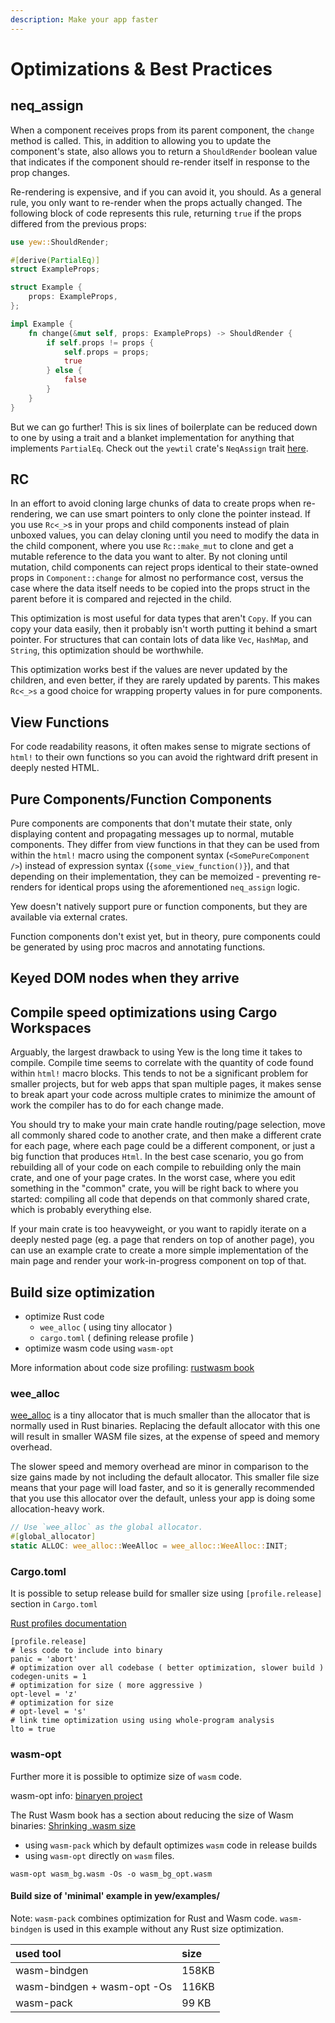 ```yaml
---
description: Make your app faster
---
```


# Optimizations & Best Practices

## neq\_assign

When a component receives props from its parent component, the `change` method is called. This, in addition to allowing you to update the component's state, also allows you to return a `ShouldRender` boolean value that indicates if the component should re-render itself in response to the prop changes.

Re-rendering is expensive, and if you can avoid it, you should. As a general rule, you only want to re-render when the props actually changed. The following block of code represents this rule, returning `true` if the props differed from the previous props:

```rust
use yew::ShouldRender;

#[derive(PartialEq)]
struct ExampleProps;

struct Example {
    props: ExampleProps,
};

impl Example {
    fn change(&mut self, props: ExampleProps) -> ShouldRender {
        if self.props != props {
            self.props = props;
            true
        } else {
            false
        }
    }
}
```

But we can go further! This is six lines of boilerplate can be reduced down to one by using a trait and a blanket implementation for anything that implements `PartialEq`. Check out the `yewtil` crate's `NeqAssign` trait [here](https://docs.rs/yewtil/*/yewtil/trait.NeqAssign.html).

## RC

In an effort to avoid cloning large chunks of data to create props when re-rendering, we can use smart pointers to only clone the pointer instead. If you use `Rc<_>`s in your props and child components instead of plain unboxed values, you can delay cloning until you need to modify the data in the child component, where you use `Rc::make_mut` to clone and get a mutable reference to the data you want to alter. By not cloning until mutation, child components can reject props identical to their state-owned props in `Component::change` for almost no performance cost, versus the case where the data itself needs to be copied into the props struct in the parent before it is compared and rejected in the child.

This optimization is most useful for data types that aren't `Copy`. If you can copy your data easily, then it probably isn't worth putting it behind a smart pointer. For structures that can contain lots of data like `Vec`, `HashMap`, and `String`, this optimization should be worthwhile.

This optimization works best if the values are never updated by the children, and even better, if they are rarely updated by parents. This makes `Rc<_>s` a good choice for wrapping property values in for pure components.

## View Functions

For code readability reasons, it often makes sense to migrate sections of `html!` to their own functions so you can avoid the rightward drift present in deeply nested HTML.

## Pure Components/Function Components

Pure components are components that don't mutate their state, only displaying content and propagating messages up to normal, mutable components. They differ from view functions in that they can be used from within the `html!` macro using the component syntax \(`<SomePureComponent />`\) instead of expression syntax \(`{some_view_function()}`\), and that depending on their implementation, they can be memoized - preventing re-renders for identical props using the aforementioned `neq_assign` logic.

Yew doesn't natively support pure or function components, but they are available via external crates.

Function components don't exist yet, but in theory, pure components could be generated by using proc macros and annotating functions.

## Keyed DOM nodes when they arrive

## Compile speed optimizations using Cargo Workspaces

Arguably, the largest drawback to using Yew is the long time it takes to compile. Compile time seems to correlate with the quantity of code found within `html!` macro blocks. This tends to not be a significant problem for smaller projects, but for web apps that span multiple pages, it makes sense to break apart your code across multiple crates to minimize the amount of work the compiler has to do for each change made.

You should try to make your main crate handle routing/page selection, move all commonly shared code to another crate, and then make a different crate for each page, where each page could be a different component, or just a big function that produces `Html`. In the best case scenario, you go from rebuilding all of your code on each compile to rebuilding only the main crate, and one of your page crates. In the worst case, where you edit something in the "common" crate, you will be right back to where you started: compiling all code that depends on that commonly shared crate, which is probably everything else.

If your main crate is too heavyweight, or you want to rapidly iterate on a deeply nested page \(eg. a page that renders on top of another page\), you can use an example crate to create a more simple implementation of the main page and render your work-in-progress component on top of that.

## Build size optimization

* optimize Rust code
  * `wee_alloc` \( using tiny allocator \)
  * `cargo.toml` \( defining release profile \)
* optimize wasm code using `wasm-opt`

More information about code size profiling: [rustwasm book](https://rustwasm.github.io/book/reference/code-size.html#optimizing-builds-for-code-size)

### wee\_alloc

[wee\_alloc](https://github.com/rustwasm/wee_alloc) is a tiny allocator that is much smaller than the allocator that is normally used in Rust binaries. Replacing the default allocator with this one will result in smaller WASM file sizes, at the expense of speed and memory overhead.

The slower speed and memory overhead are minor in comparison to the size gains made by not including the default allocator. This smaller file size means that your page will load faster, and so it is generally recommended that you use this allocator over the default, unless your app is doing some allocation-heavy work.

```rust
// Use `wee_alloc` as the global allocator.
#[global_allocator]
static ALLOC: wee_alloc::WeeAlloc = wee_alloc::WeeAlloc::INIT;
```

### Cargo.toml

It is possible to setup release build for smaller size using `[profile.release]` section in `Cargo.toml`

[Rust profiles documentation](https://doc.rust-lang.org/cargo/reference/profiles.html)

```text
[profile.release]
# less code to include into binary
panic = 'abort' 
# optimization over all codebase ( better optimization, slower build )
codegen-units = 1
# optimization for size ( more aggressive )
opt-level = 'z' 
# optimization for size 
# opt-level = 's' 
# link time optimization using using whole-program analysis
lto = true
```

### wasm-opt

Further more it is possible to optimize size of `wasm` code.

wasm-opt info: [binaryen project](https://github.com/WebAssembly/binaryen)

The Rust Wasm book has a section about reducing the size of Wasm binaries: 
[Shrinking .wasm size](https://rustwasm.github.io/book/game-of-life/code-size.html)

* using `wasm-pack` which by default optimizes `wasm` code in release builds
* using `wasm-opt` directly on `wasm` files.

```text
wasm-opt wasm_bg.wasm -Os -o wasm_bg_opt.wasm
```

#### Build size of 'minimal' example in yew/examples/

Note: `wasm-pack` combines optimization for Rust and Wasm code. `wasm-bindgen` is used in this example without any Rust size optimization.

| used tool | size |
| :--- | :--- |
| wasm-bindgen | 158KB |
| wasm-bindgen + wasm-opt -Os | 116KB |
| wasm-pack | 99 KB |

